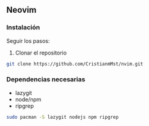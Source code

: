 ## Neovim

### Instalación

Seguir los pasos:

1. Clonar el repositorio

```bash
git clone https://github.com/CristianmMst/nvim.git
```

### Dependencias necesarias

- lazygit
- node/npm
- ripgrep

```bash
sudo pacman -S lazygit nodejs npm ripgrep
```
